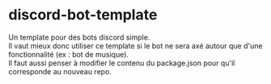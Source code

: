# discord-bot-template 

Un template pour des bots discord simple.  
Il vaut mieux donc utiliser ce template si le bot ne sera axé autour que d'une fonctionnalité (ex : bot de musique).  
Il faut aussi penser à modifier le contenu du package.json pour qu'il corresponde au nouveau repo.  
